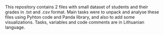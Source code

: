 This repository contains 2 files with small dataset of students and their grades in .txt and .csv format.
Main tasks were to unpack and analyse these files using Pyhton code and Panda library, and also to add some visualizations.
Tasks, variables and code comments are in Lithuanian language.

